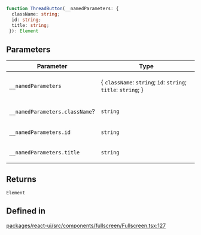 ```ts
function ThreadButton(__namedParameters: {
  className: string;
  id: string;
  title: string;
 }): Element
```

## Parameters

<table>
<thead>
<tr>
<th>Parameter</th>
<th>Type</th>
</tr>
</thead>
<tbody>
<tr>
<td>

`__namedParameters`

</td>
<td>

\{ `className`: `string`; `id`: `string`; `title`: `string`; \}

</td>
</tr>
<tr>
<td>

`__namedParameters.className`?

</td>
<td>

`string`

</td>
</tr>
<tr>
<td>

`__namedParameters.id`

</td>
<td>

`string`

</td>
</tr>
<tr>
<td>

`__namedParameters.title`

</td>
<td>

`string`

</td>
</tr>
</tbody>
</table>

## Returns

`Element`

## Defined in

[packages/react-ui/src/components/fullscreen/Fullscreen.tsx:127](https://github.com/thesysdev/crayonai/blob/f566456db11ebf0674916d45b40423bef47282cf/frontend-sdk/packages/react-ui/src/components/fullscreen/Fullscreen.tsx#L127)
